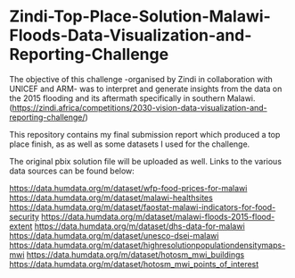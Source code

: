 # Zindi-Top-Place-Solution-Malawi-Floods-Data-Visualization-and-Reporting-Challenge
  
The objective of this challenge -organised by Zindi in collaboration with UNICEF and ARM- was to interpret and generate insights from the data on the 2015 flooding and its aftermath specifically in southern Malawi.  (https://zindi.africa/competitions/2030-vision-data-visualization-and-reporting-challenge/)
 
This repository contains my final submission report which produced a top place finish, as as well as some datasets I used for the challenge. 
 
The original pbix solution file will be uploaded as well.  Links to the various data sources can be found below:
 
https://data.humdata.org/m/dataset/wfp-food-prices-for-malawi
https://data.humdata.org/m/dataset/malawi-healthsites
https://data.humdata.org/m/dataset/faostat-malawi-indicators-for-food-security
https://data.humdata.org/m/dataset/malawi-floods-2015-flood-extent
https://data.humdata.org/m/dataset/dhs-data-for-malawi
https://data.humdata.org/m/dataset/unesco-dsei-malawi
https://data.humdata.org/m/dataset/highresolutionpopulationdensitymaps-mwi
https://data.humdata.org/m/dataset/hotosm_mwi_buildings
https://data.humdata.org/m/dataset/hotosm_mwi_points_of_interest
